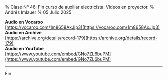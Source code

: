 % Clase Nº 46: Fin curso de auxiliar electricista. Videos en proyector.
% Andrés Imlauer
% 05 Julio 2025

**Audio en Vocaroo**   
[https://vocaroo.com/1m8658AxJlp3](https://vocaroo.com/1m8658AxJlp3)   
**Audio en Archive**   
[https://archive.org/details/record-179](https://archive.org/details/record-179)   
**Audio en YouTube**   
[https://www.youtube.com/embed/GNo7ZL6buPM](https://www.youtube.com/embed/GNo7ZL6buPM)   

---

Fin
